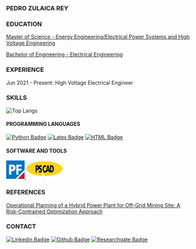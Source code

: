 ### PEDRO ZULAICA REY

### EDUCATION

[Master of Science - Energy Engineering/Electrical Power Systems and High Voltage Engineering](https://www.en.aau.dk/education/master/energy-engineering/electrical-power-systems-high-voltage-engineering)

[Bachelor of Engineering - Electrical Engineering](https://en.unav.edu/web/degree-in-electrical-engineering/study-program)

### EXPERIENCE

 Jun 2021 - Present: High Voltage Electrical Engineer
 
### SKILLS

![Top Langs](https://github-readme-stats.vercel.app/api/top-langs/?username=ZRPedro&hide=TeX&layout=compact)


#### PROGRAMMING LANGUAGES
[![Python Badge](https://img.shields.io/badge/Python-inactive?style=flat&logo=python)](https://github.com/ZulaicaRey-Pedro?tab=repositories&q=&type=&language=python&sort=) [![Latex Badge](https://img.shields.io/badge/LaTeX-inactive?style=flat&logo=LaTeX)](https://github.com/ZulaicaRey-Pedro?tab=repositories&q=&type=&language=python&sort=) [![HTML Badge](https://img.shields.io/badge/HTML-inactive?style=flat&logo=HTML5)](https://github.com/ZulaicaRey-Pedro?tab=repositories&q=&type=&language=html&sort=)

#### SOFTWARE AND TOOLS
<p><a href="https://www.digsilent.de/en/powerfactory.html">
<img
  src="/SoftwareLogos/PF Logo.png"
  width="50" 
  height="50" />
 </a>
<a href="https://www.pscad.com/">
<img
  src="/SoftwareLogos/PSCAD Logo.png"
  width="100" 
  height="50" />
</a></p>

### REFERENCES
[Operational Planning of a Hybrid Power Plant for Off-Grid Mining Site: A Risk-Contrained Optimization Approach](https://www.researchgate.net/publication/346017344_Operational_Planning_of_a_Hybrid_Power_Plant_for_Off-Grid_Mining_Site_A_Risk-Contrained_Optimization_Approach)

### CONTACT

[![Linkedin Badge](https://img.shields.io/badge/-zulaicareypedro-blue?style=flat-square&logo=Linkedin&logoColor=white&link=https://www.linkedin.com/in/zulaicarey-pedro/)](https://www.linkedin.com/in/zulaicarey-pedro/) [![Github Badge](https://img.shields.io/badge/-PedroZR-%23181717?style=flat-square&logo=github)](https://github.com/ZRPedro) [![Researchgate Badge](https://img.shields.io/badge/-ResearchGate-00CCBB?style=flat-square&logo=Researchgate&logoColor=white)](
https://www.researchgate.net/profile/Pedro-Zulaica-Rey)
